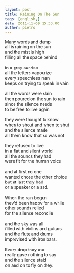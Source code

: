 ```yaml
---
layout: post
title: Raining On The Sun
tags: [english,]
date: 2011-11-09 15:33:00
author: pietro
---
```

Many words and damp<br/>all is raining on the sun<br/>and the mist is high<br/>filling all the space behind<br/><br/>in a grey sunrise<br/>all the letters vapourize<br/>every speechless man<br/>keeps on trying to speak in vain<br/><br/>all the words were slain<br/>then poured on the sun to rain<br/>since the silence needs<br/>to be free to live again<br/><br/>they were thought to know<br/>when to shout and when to shut<br/>and the silence made<br/>all them know that so was not<br/><br/>they refused to live<br/>in a flat and silent world<br/>all the sounds they had<br/>were fit for the human voice<br/><br/>and at first no one<br/>wanted chose the other choice<br/>but at last they had:<br/>or a speaker or a sad.<br/><br/>When the rain begun<br/>they'd been happy for a while<br/>other sounds relied<br/>for the silence reconcile<br/><br/>and the sky was all<br/>filled with violins and guitars<br/>and the flute and drums<br/>improvised with iron bars.<br/><br/>Every drop they ate<br/>really gave nothing to say<br/>and the silence staid<br/>on and on to fly on they.
